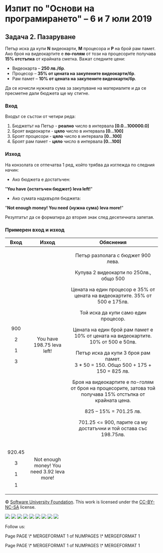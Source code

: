 ﻿
# **Изпит по "Основи на програмирането" – 6 и 7 юли 2019**
## **Задача 2. Пазаруване** 
Петър иска да купи **N** видеокарти, **M** процесора и **P** на брой рам памет. Ако броя на видеокартите е **по-голям** от този на процесорите получава **15% отстъпка** от крайната сметка. Важат следните цени:

- Видеокарта – **250 лв./бр**.
- Процесор – **35% от цената на закупените видеокарти/бр**.
- Рам памет – **10% от цената на закупените видеокарти/бр**.

Да се изчисли нужната сума за закупуване на материалите и да се пресметне дали бюджета ще му стигне.
### **Вход**
Входът се състои от четири реда:

1. Бюджетът на Петър - **реално** число в интервала **[0.0…100000.0]**
1. Броят видеокарти - **цяло** число в интервала **[0…100]**
1. Броят процесори - **цяло** число в интервала **[0…100]**
1. Броят рам памет - **цяло** число в интервала **[0…100]**
### **Изход**
На конзолата се отпечатва 1 ред, който трябва да изглежда по следния начин:

- Ако бюджета е достатъчен:

"**You have {остатъчен бюджет} leva left!**"

- Ако сумата надхвърля бюджета:

"**Not enough money! You need {нужна сума} leva more!**"

Резултатът да се форматира до втория знак след десетичната запетая.
### **Примерен вход и изход**

|**Вход**|**Изход**|**Обяснения**|
| :-: | :-: | :-: |
|<p>900</p><p>2</p><p>1</p><p>3</p>|You have 198.75 leva left!|<p>Петър разполага с бюджет 900 лева.</p><p>Купува 2 видеокарти по 250лв., общо 500</p><p>Цената на един процесор е 35% от цената на видеокартите. 35% от 500 е 175лв.</p><p>Той иска да купи само един процесор.</p><p>Цената на един брой рам памет е 10% от цената на видеокартите. 10% от 500 е 50лв.</p><p>Петър иска да купи 3 броя рам памет. <br>3 \* 50 = 150. Общо 500 + 175 + 150 = 825 лв.</p><p>Броя на видеокартите е по-голям от броя на процесорите, затова той получава 15% отстъпка от крайната цена.</p><p>825 – 15% = 701.25 лв.</p><p>701.25 <= 900, парите са му достатъчни и той остава със 198.75лв.</p>|
|<p>920.45</p><p>3</p><p>1</p><p>1</p>|Not enough money! You need 3.92 leva more!||


© [Software University Foundation](http://softuni.foundation/). This work is licensed under the [CC-BY-NC-SA](http://creativecommons.org/licenses/by-nc-sa/4.0/) license.

![](02.%20Shopping.003.png)   ![](02.%20Shopping.003.png)   ![](02.%20Shopping.003.png)   ![](02.%20Shopping.003.png)   ![](02.%20Shopping.003.png)   ![](02.%20Shopping.003.png)   ![](02.%20Shopping.004.png)   ![](02.%20Shopping.003.png)   ![](02.%20Shopping.003.png)

Follow us:

Page  PAGE   \\* MERGEFORMAT 1 of  NUMPAGES   \\* MERGEFORMAT 1

Page  PAGE   \\* MERGEFORMAT 1 of  NUMPAGES   \\* MERGEFORMAT 1
